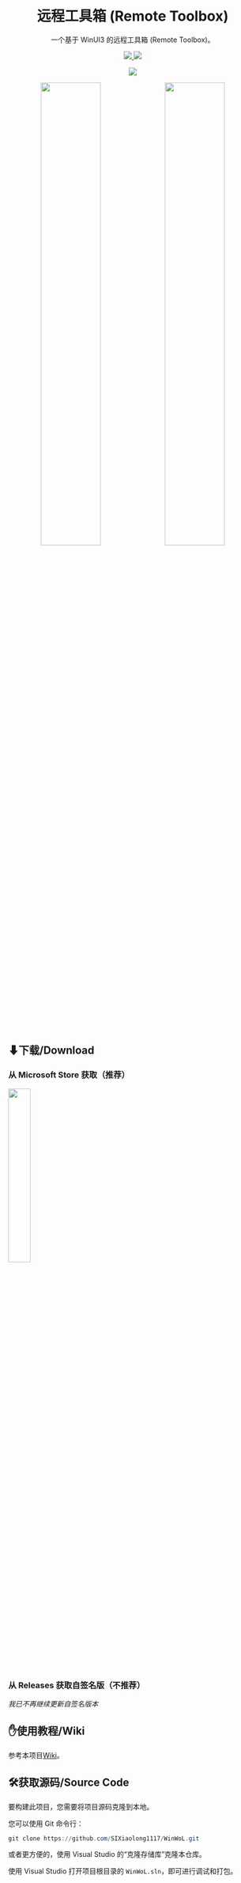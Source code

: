 <p align="center">
  <h1 align="center">远程工具箱 (Remote Toolbox)</h1>
  <p align="center">一个基于 WinUI3 的远程工具箱 (Remote Toolbox)。</p>
  <p align="center">
    <a href="https://github.com/SIXiaolong1117/WinWoL/blob/master/LICENSE">
      <img src="https://img.shields.io/github/license/SIXiaolong1117/WinWoL"/>
    </a>
    <a href="https://github.com/SIXiaolong1117/WinWoL/releases">
      <img src="https://img.shields.io/github/v/release/SIXiaolong1117/WinWoL?display_name=tag"/>
    </a>
  </p>
  <p align="center">
    <a href="https://twitter.com/SI_Xiaolong">
      <img src="https://img.shields.io/badge/follow-SI_Xiaolong-blue?style=flat&logo=Twitter"/>
    </a>
  </p>
</p>
<p align="center">
    <img src="./README/1.png" width="49%"/>
    <img src="./README/2.png" width="49%"/>
</p>

## ⬇下载/Download

### 从 Microsoft Store 获取（推荐）

[<img src="https://get.microsoft.com/images/zh-cn%20light.svg"  width="30%" height="30%">](https://www.microsoft.com/store/apps/9P5ZTP14LQBR)

### 从 Releases 获取自签名版（不推荐）

*我已不再继续更新自签名版本*

## ✋使用教程/Wiki

参考本项目[Wiki](https://about.sixiaolong.win/Project/Remote-Toolbox.html)。

## 🛠️获取源码/Source Code

要构建此项目，您需要将项目源码克隆到本地。

您可以使用 Git 命令行：

```powershell
git clone https://github.com/SIXiaolong1117/WinWoL.git
```

或者更方便的，使用 Visual Studio 的“克隆存储库”克隆本仓库。

使用 Visual Studio 打开项目根目录的 `WinWoL.sln`，即可进行调试和打包。
